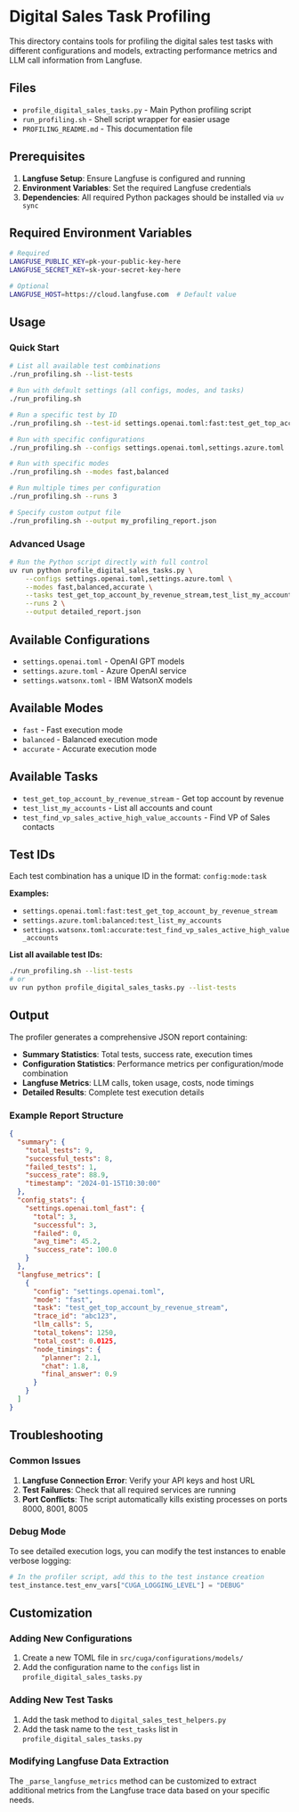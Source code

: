 # Digital Sales Task Profiling

This directory contains tools for profiling the digital sales test tasks with different configurations and models, extracting performance metrics and LLM call information from Langfuse.

## Files

- `profile_digital_sales_tasks.py` - Main Python profiling script
- `run_profiling.sh` - Shell script wrapper for easier usage
- `PROFILING_README.md` - This documentation file

## Prerequisites

1. **Langfuse Setup**: Ensure Langfuse is configured and running
2. **Environment Variables**: Set the required Langfuse credentials
3. **Dependencies**: All required Python packages should be installed via `uv sync`

## Required Environment Variables

```bash
# Required
LANGFUSE_PUBLIC_KEY=pk-your-public-key-here
LANGFUSE_SECRET_KEY=sk-your-secret-key-here

# Optional
LANGFUSE_HOST=https://cloud.langfuse.com  # Default value
```

## Usage

### Quick Start

```bash
# List all available test combinations
./run_profiling.sh --list-tests

# Run with default settings (all configs, modes, and tasks)
./run_profiling.sh

# Run a specific test by ID
./run_profiling.sh --test-id settings.openai.toml:fast:test_get_top_account_by_revenue_stream

# Run with specific configurations
./run_profiling.sh --configs settings.openai.toml,settings.azure.toml

# Run with specific modes
./run_profiling.sh --modes fast,balanced

# Run multiple times per configuration
./run_profiling.sh --runs 3

# Specify custom output file
./run_profiling.sh --output my_profiling_report.json
```

### Advanced Usage

```bash
# Run the Python script directly with full control
uv run python profile_digital_sales_tasks.py \
    --configs settings.openai.toml,settings.azure.toml \
    --modes fast,balanced,accurate \
    --tasks test_get_top_account_by_revenue_stream,test_list_my_accounts \
    --runs 2 \
    --output detailed_report.json
```

## Available Configurations

- `settings.openai.toml` - OpenAI GPT models
- `settings.azure.toml` - Azure OpenAI service
- `settings.watsonx.toml` - IBM WatsonX models

## Available Modes

- `fast` - Fast execution mode
- `balanced` - Balanced execution mode  
- `accurate` - Accurate execution mode

## Available Tasks

- `test_get_top_account_by_revenue_stream` - Get top account by revenue
- `test_list_my_accounts` - List all accounts and count
- `test_find_vp_sales_active_high_value_accounts` - Find VP of Sales contacts

## Test IDs

Each test combination has a unique ID in the format: `config:mode:task`

**Examples:**
- `settings.openai.toml:fast:test_get_top_account_by_revenue_stream`
- `settings.azure.toml:balanced:test_list_my_accounts`
- `settings.watsonx.toml:accurate:test_find_vp_sales_active_high_value_accounts`

**List all available test IDs:**
```bash
./run_profiling.sh --list-tests
# or
uv run python profile_digital_sales_tasks.py --list-tests
```

## Output

The profiler generates a comprehensive JSON report containing:

- **Summary Statistics**: Total tests, success rate, execution times
- **Configuration Statistics**: Performance metrics per configuration/mode combination
- **Langfuse Metrics**: LLM calls, token usage, costs, node timings
- **Detailed Results**: Complete test execution details

### Example Report Structure

```json
{
  "summary": {
    "total_tests": 9,
    "successful_tests": 8,
    "failed_tests": 1,
    "success_rate": 88.9,
    "timestamp": "2024-01-15T10:30:00"
  },
  "config_stats": {
    "settings.openai.toml_fast": {
      "total": 3,
      "successful": 3,
      "failed": 0,
      "avg_time": 45.2,
      "success_rate": 100.0
    }
  },
  "langfuse_metrics": [
    {
      "config": "settings.openai.toml",
      "mode": "fast",
      "task": "test_get_top_account_by_revenue_stream",
      "trace_id": "abc123",
      "llm_calls": 5,
      "total_tokens": 1250,
      "total_cost": 0.0125,
      "node_timings": {
        "planner": 2.1,
        "chat": 1.8,
        "final_answer": 0.9
      }
    }
  ]
}
```

## Troubleshooting

### Common Issues

1. **Langfuse Connection Error**: Verify your API keys and host URL
2. **Test Failures**: Check that all required services are running
3. **Port Conflicts**: The script automatically kills existing processes on ports 8000, 8001, 8005

### Debug Mode

To see detailed execution logs, you can modify the test instances to enable verbose logging:

```python
# In the profiler script, add this to the test instance creation
test_instance.test_env_vars["CUGA_LOGGING_LEVEL"] = "DEBUG"
```

## Customization

### Adding New Configurations

1. Create a new TOML file in `src/cuga/configurations/models/`
2. Add the configuration name to the `configs` list in `profile_digital_sales_tasks.py`

### Adding New Test Tasks

1. Add the task method to `digital_sales_test_helpers.py`
2. Add the task name to the `test_tasks` list in `profile_digital_sales_tasks.py`

### Modifying Langfuse Data Extraction

The `_parse_langfuse_metrics` method can be customized to extract additional metrics from the Langfuse trace data based on your specific needs.
